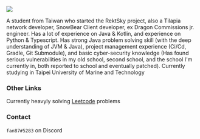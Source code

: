 ![](https://imgur.com/vsJCEFk.png)

A student from Taiwan who started the RektSky project, also a Tilapia network developer, SnowBear Client developer, ex Dragon Commissions jr. engineer. Has a lot of experience on Java & Kotlin, and experience on Python & Typescript. Has strong Java problem solving skill (with the deep understanding of JVM & Java), project management experience (Ci/Cd, Gradle, Git Submodule), and basic cyber-security knowledge (Has found serious vulnerabilities in my old school, second school, and the school I'm currently in, both reported to school and eventually patched). Currently studying in Taipei University of Marine and Technology

### Other Links
Currently heavyly solving [Leetcode](https://leetcode.com/fan87/) problems

### Contact
`fan87#5283` on Discord
